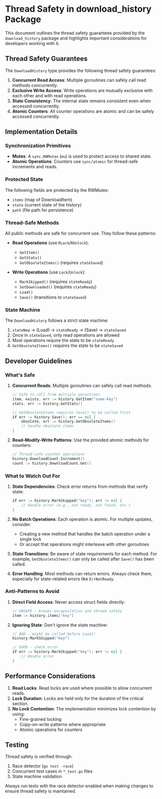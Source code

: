 # Thread Safety in download_history Package

This document outlines the thread safety guarantees provided by the `download_history` package and highlights important considerations for developers working with it.

## Thread Safety Guarantees

The `DownloadHistory` type provides the following thread safety guarantees:

1. **Concurrent Read Access**: Multiple goroutines can safely call read methods concurrently.
2. **Exclusive Write Access**: Write operations are mutually exclusive with each other and with read operations.
3. **State Consistency**: The internal state remains consistent even when accessed concurrently.
4. **Atomic Counters**: All counter operations are atomic and can be safely accessed concurrently.

## Implementation Details

### Synchronization Primitives

- **Mutex**: A `sync.RWMutex` (`mu`) is used to protect access to shared state.
- **Atomic Operations**: Counters use `sync/atomic` for thread-safe increments and reads.

### Protected State

The following fields are protected by the RWMutex:
- `items` (map of DownloadItem)
- `state` (current state of the history)
- `path` (file path for persistence)

### Thread-Safe Methods

All public methods are safe for concurrent use. They follow these patterns:

- **Read Operations** (use `RLock`/`RUnlock`):
  - `GetItem()`
  - `GetStats()`
  - `GetObsoleteItems()` (requires `stateSaved`)

- **Write Operations** (use `Lock`/`Unlock`):
  - `MarkSkipped()` (requires `stateReady`)
  - `SetDownloaded()` (requires `stateReady`)
  - `Load()`
  - `Save()` (transitions to `stateSaved`)

### State Machine

The `DownloadHistory` follows a strict state machine:
1. `stateNew` → (Load) → `stateReady` → (Save) → `stateSaved`
2. Once in `stateSaved`, only read operations are allowed
3. Most operations require the state to be `stateReady`
4. `GetObsoleteItems()` requires the state to be `stateSaved`

## Developer Guidelines

### What's Safe

1. **Concurrent Reads**: Multiple goroutines can safely call read methods.
   ```go
   // Safe to call from multiple goroutines
   item, exists, err := history.GetItem("some-key")
   stats, err := history.GetStats()

   // GetObsoleteItems requires Save() to be called first
   if err := history.Save(); err == nil {
       obsolete, err := history.GetObsoleteItems()
       // handle obsolete items
   }
   ```

2. **Read-Modify-Write Patterns**: Use the provided atomic methods for counters:
   ```go
   // Thread-safe counter operations
   history.DownloadCount.Increment()
   count := history.DownloadCount.Get()
   ```

### What to Watch Out For

1. **State Dependencies**: Check error returns from methods that verify state:
   ```go
   if err := history.MarkSkipped("key"); err != nil {
       // Handle error (e.g., not ready, not found, etc.)
   }
   ```

2. **No Batch Operations**: Each operation is atomic. For multiple updates, consider:
   - Creating a new method that handles the batch operation under a single lock
   - Or accept that operations might interleave with other goroutines

3. **State Transitions**: Be aware of state requirements for each method. For example, `GetObsoleteItems()` can only be called after `Save()` has been called.

4. **Error Handling**: Most methods can return errors. Always check them, especially for state-related errors like `ErrNotReady`.

### Anti-Patterns to Avoid

1. **Direct Field Access**: Never access struct fields directly:
   ```go
   // UNSAFE - breaks encapsulation and thread safety
   item := history.items["key"]
   ```

2. **Ignoring State**: Don't ignore the state machine:
   ```go
   // BAD - might be called before Load()
   history.MarkSkipped("key")

   // GOOD - check error
   if err := history.MarkSkipped("key"); err != nil {
       // Handle error
   }
   ```

## Performance Considerations

1. **Read Locks**: Read locks are used where possible to allow concurrent reads.
2. **Lock Duration**: Locks are held only for the duration of the critical section.
3. **No Lock Contention**: The implementation minimizes lock contention by using:
   - Fine-grained locking
   - Copy-on-write patterns where appropriate
   - Atomic operations for counters

## Testing

Thread safety is verified through:
1. Race detector (`go test -race`)
2. Concurrent test cases in `*_test.go` files
3. State machine validation

Always run tests with the race detector enabled when making changes to ensure thread safety is maintained.
